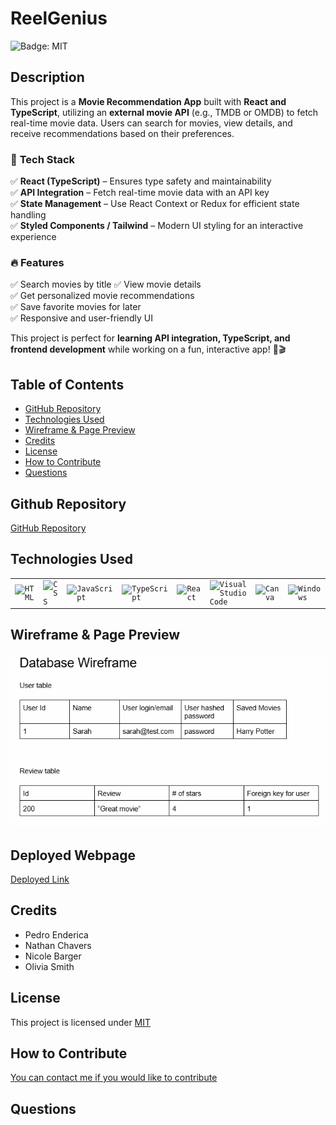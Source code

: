 # ReelGenius

![Badge: MIT](https://img.shields.io/badge/License-MIT-blue.svg)

## Description

This project is a **Movie Recommendation App** built with **React and TypeScript**, utilizing an **external movie API** (e.g., TMDB or OMDB) to fetch real-time movie data. Users can search for movies, view details, and receive recommendations based on their preferences.  

### 🚀 **Tech Stack**  
✅ **React (TypeScript)** – Ensures type safety and maintainability  
✅ **API Integration** – Fetch real-time movie data with an API key  
✅ **State Management** – Use React Context or Redux for efficient state handling  
✅ **Styled Components / Tailwind** – Modern UI styling for an interactive experience  

### 🔥 **Features**  
✅ Search movies by title
✅ View movie details  
✅ Get personalized movie recommendations  
✅ Save favorite movies for later  
✅ Responsive and user-friendly UI  

This project is perfect for **learning API integration, TypeScript, and frontend development** while working on a fun, interactive app! 🚀🎬

## Table of Contents

- [GitHub Repository](#github-repository)
- [Technologies Used](#technologies-used)
- [Wireframe & Page Preview](#Wireframe-&-Page-Preview)
- [Credits](#credits)
- [License](#license)
- [How to Contribute](#how-to-contribute)
- [Questions](#questions)

## Github Repository

[GitHub Repository](https://github.com/CodebyNicole-maker/ReelGenius)

## Technologies Used

<div >
	<table>
		<tr>
			<td><code><img width="50" src="https://raw.githubusercontent.com/marwin1991/profile-technology-icons/refs/heads/main/icons/html.png" alt="HTML" title="HTML"/></code></td>
			<td><code><img width="50" src="https://raw.githubusercontent.com/marwin1991/profile-technology-icons/refs/heads/main/icons/css.png" alt="CSS" title="CSS"/></code></td>
			<td><code><img width="50" src="https://raw.githubusercontent.com/marwin1991/profile-technology-icons/refs/heads/main/icons/javascript.png" alt="JavaScript" title="JavaScript"/></code></td>
   		<td><code><img width="50" src="https://raw.githubusercontent.com/marwin1991/profile-technology-icons/refs/heads/main/icons/typescript.png" alt="TypeScript" title="TypeScript"/></code></td>
			<td><code><img width="50" src="https://raw.githubusercontent.com/marwin1991/profile-technology-icons/refs/heads/main/icons/react.png" alt="React" title="React"/></code></td>
    	<td><code><img width="50" src="https://raw.githubusercontent.com/marwin1991/profile-technology-icons/refs/heads/main/icons/visual_studio_code.png" alt="Visual Studio Code" title="Visual Studio Code"/></code></td>
    	<td><code><img width="50" src="https://raw.githubusercontent.com/marwin1991/profile-technology-icons/refs/heads/main/icons/canva.png" alt="Canva" title="Canva"/></code></td>
    	<td><code><img width="50" src="https://raw.githubusercontent.com/marwin1991/profile-technology-icons/refs/heads/main/icons/windows.png" alt="Windows" title="Windows"/></code></td>
			<!-- <td><img width="50" src="/assets/tmdbLOGO.svg" alt="API" title="API"></td> -->
    	</tr>
    </table>

</div>

## Wireframe & Page Preview

![Database Wireframe](/assets/ss%20database%20wireframe.PNG)

<!-- ![portfolio about page](src/assets/portfolioaboutss.png) -->

<!-- <img src="./src/assets/portfolioresumess.PNG" alt="portfolio resume page"> -->

## Deployed Webpage

[Deployed Link](link)

## Credits

- Pedro Enderica
- Nathan Chavers
- Nicole Barger
- Olivia Smith

## License

This project is licensed under [MIT](https://opensource.org/licenses/MIT)

## How to Contribute

[You can contact me if you would like to contribute](https://github.com/CodebyNicole-maker/ReelGenius/wiki)

## Questions

<!-- If you have any questions regarding this project you can email me at, [ osmith5@kent.edu](mailto:osmith5@kent.edu) or go to my [Github](https://github.com/Liv-5) -->
